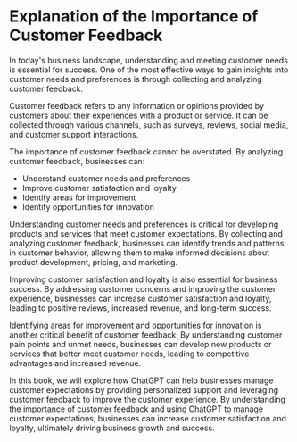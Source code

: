 Explanation of the Importance of Customer Feedback
================================================================

In today's business landscape, understanding and meeting customer needs is essential for success. One of the most effective ways to gain insights into customer needs and preferences is through collecting and analyzing customer feedback.

Customer feedback refers to any information or opinions provided by customers about their experiences with a product or service. It can be collected through various channels, such as surveys, reviews, social media, and customer support interactions.

The importance of customer feedback cannot be overstated. By analyzing customer feedback, businesses can:

* Understand customer needs and preferences
* Improve customer satisfaction and loyalty
* Identify areas for improvement
* Identify opportunities for innovation

Understanding customer needs and preferences is critical for developing products and services that meet customer expectations. By collecting and analyzing customer feedback, businesses can identify trends and patterns in customer behavior, allowing them to make informed decisions about product development, pricing, and marketing.

Improving customer satisfaction and loyalty is also essential for business success. By addressing customer concerns and improving the customer experience, businesses can increase customer satisfaction and loyalty, leading to positive reviews, increased revenue, and long-term success.

Identifying areas for improvement and opportunities for innovation is another critical benefit of customer feedback. By understanding customer pain points and unmet needs, businesses can develop new products or services that better meet customer needs, leading to competitive advantages and increased revenue.

In this book, we will explore how ChatGPT can help businesses manage customer expectations by providing personalized support and leveraging customer feedback to improve the customer experience. By understanding the importance of customer feedback and using ChatGPT to manage customer expectations, businesses can increase customer satisfaction and loyalty, ultimately driving business growth and success.
